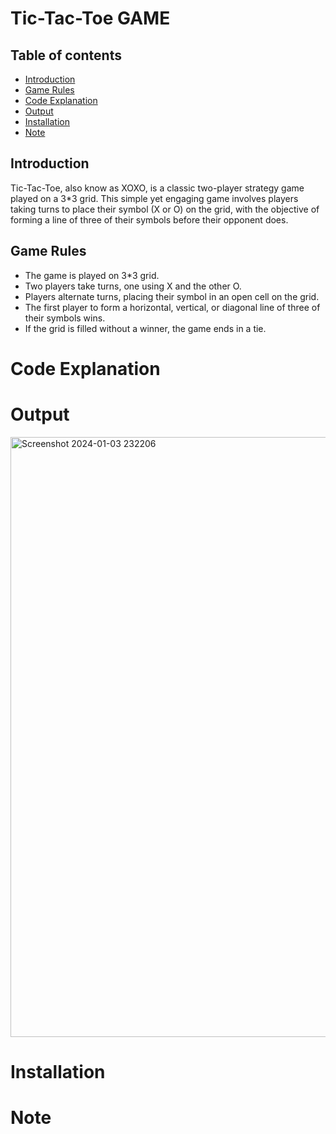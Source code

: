 # Tic-Tac-Toe GAME

## Table of contents

- [Introduction](#introduction)
- [Game Rules](#game-rules)
- [Code Explanation](#code-explanation)
- [Output](#output)
- [Installation](#installation)
- [Note](#note)

## Introduction 

Tic-Tac-Toe, also know as XOXO, is a classic two-player strategy game played on a 3*3 grid. This simple yet engaging game involves players taking turns to place their symbol (X or O) on the grid, with the objective of forming a line of three of their symbols before their opponent does.

## Game Rules

- The game is played on 3*3 grid.
- Two players take turns, one using X and the other O.
- Players alternate turns, placing their symbol in an open cell on the grid.
- The first player to form a horizontal, vertical, or diagonal line of three of their symbols wins.
- If the grid is filled without a winner, the game ends in a tie.

# Code Explanation

# Output

<img width="960" alt="Screenshot 2024-01-03 232206" src="https://github.com/manisankar29/Tic-Tac-Toe_game/assets/138246745/09fe6e03-6040-4b26-87e6-55e2d04cd62b">

# Installation

# Note

